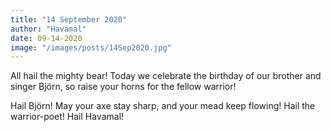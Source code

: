 ```yaml
---
title: "14 September 2020"
author: "Havamal"
date: 09-14-2020
image: "/images/posts/14Sep2020.jpg"
---
```


All hail the mighty bear! Today we celebrate the birthday of our brother and singer Björn, so raise your horns for the fellow warrior!

Hail Björn! May your axe stay sharp, and your mead keep flowing! Hail the warrior-poet! Hail Havamal!
